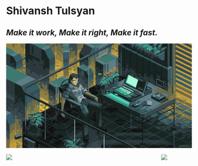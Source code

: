 # Shivansh Tulsyan
## <i>Make it work, Make it right, Make it fast.

<p align = 'center'><img src="Banner GIF.gif" width="650"></p>
<img align="left" src="https://github-readme-stats.vercel.app/api//?username=shivansh0610&theme=tokyonight&count_private=true&show_icons=true&title_color=41fdfe&text_color=fb28d5&include_all_commits=true" width=421px/>
<img align="left" src="https://github-readme-stats.vercel.app/api/top-langs/?username=shivansh0610&theme=tokyonight&count_private=true&show_icons=true&layout=compact&show_icons=true&title_color=41fdfe&text_color=fb28d5&langs_count=6" />
